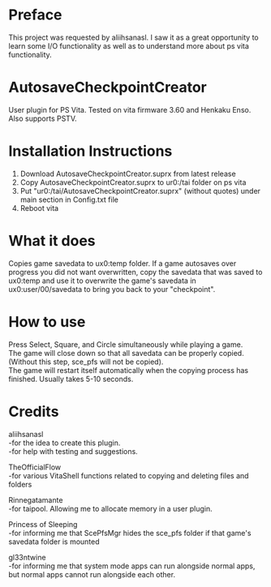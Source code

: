 # Preface
This project was requested by aliihsanasl.  I saw it as a great opportunity to learn some I/O functionality as well as to understand more about ps vita functionality.

# AutosaveCheckpointCreator
User plugin for PS Vita.  Tested on vita firmware 3.60 and Henkaku Enso.  Also supports PSTV.

# Installation Instructions
1) Download AutosaveCheckpointCreator.suprx from latest release  
2) Copy AutosaveCheckpointCreator.suprx to ur0:/tai folder on ps vita  
3) Put "ur0:/tai/AutosaveCheckpointCreator.suprx" (without quotes) under main section in Config.txt file  
4) Reboot vita  

# What it does
Copies game savedata to ux0:temp folder.  If a game autosaves over progress you did not want overwritten, copy the savedata that was saved to ux0:temp and use it to overwrite the game's savedata in ux0:user/00/savedata to bring you back to your "checkpoint".  

# How to use
Press Select, Square, and Circle simultaneously while playing a game.  
The game will close down so that all savedata can be properly copied.  (Without this step, sce_pfs will not be copied).  
The game will restart itself automatically when the copying process has finished.  Usually takes 5-10 seconds.

# Credits

aliihsanasl  
-for the idea to create this plugin.  
-for help with testing and suggestions.  

TheOfficialFlow  
-for various VitaShell functions related to copying and deleting files and folders  

Rinnegatamante  
-for taipool.  Allowing me to allocate memory in a user plugin.  

Princess of Sleeping  
-for informing me that ScePfsMgr hides the sce_pfs folder if that game's savedata folder is mounted  

gl33ntwine  
-for informing me that system mode apps can run alongside normal apps, but normal apps cannot run alongside each other.
